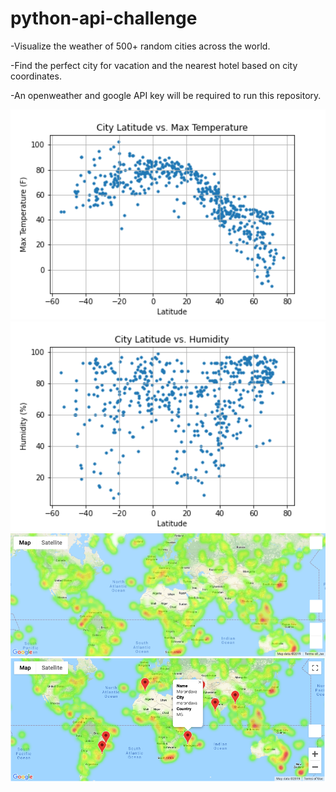 # python-api-challenge

-Visualize the weather of 500+ random cities across the world.

-Find the perfect city for vacation and the nearest hotel based on city coordinates.

-An openweather and google API key will be required to run this repository.


<img src="WeatherPy/Latitude_MaxTemp.PNG" width="600">


<img src="WeatherPy/Latitude_Humidity.PNG" width="600">


<img src="WeatherPy/heatmap.PNG" width="600">


<img src="WeatherPy/hotel_map.PNG" width="600">
